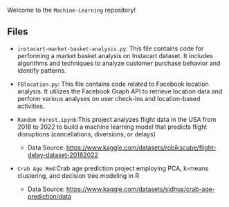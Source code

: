 Welcome to the `Machine-Learning` repository! 
## Files

- `instacart-market-basket-analysis.py`: This file contains code for performing a market basket analysis on Instacart dataset. It includes algorithms and techniques to analyze customer purchase behavior and identify patterns.

- `FBlocation.py`: This file contains code related to Facebook location analysis. It utilizes the Facebook Graph API to retrieve location data and perform various analyses on user check-ins and location-based activities.

- `Random Forest.ipynb`:This project analyzes flight data in the USA from 2018 to 2022 to build a machine learning model that predicts flight disruptions (cancellations, diversions, or delays)
  - Data Source: https://www.kaggle.com/datasets/robikscube/flight-delay-dataset-20182022

-  `Crab Age.Rmd`:Crab age prediction project employing PCA, k-means clustering, and decision tree modeling in R
   - Data Source: https://www.kaggle.com/datasets/sidhus/crab-age-prediction/data



